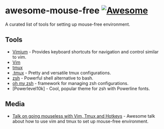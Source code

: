 # awesome-mouse-free [![Awesome](https://cdn.rawgit.com/sindresorhus/awesome/d7305f38d29fed78fa85652e3a63e154dd8e8829/media/badge.svg)](https://github.com/sindresorhus/awesome)

A curated list of tools for setting up mouse-free environment.

## Tools

- [Vimium](https://github.com/philc/vimium) - Provides keyboard shortcuts for navigation and control similar to vim.
- [Vim](https://github.com/vim/vim)
- [tmux](https://github.com/tmux/tmux)
- [.tmux](https://github.com/gpakosz/.tmux) - Pretty and versatile tmux configurations.
- [zsh](https://www.zsh.org/) - Powerful shell alternative to bash.
- [oh my zsh](https://github.com/robbyrussell/oh-my-zsh/) - framework for managing zsh configurations.
- [Powerlevel10k] - Cool, popular theme for zsh with Powerline fonts.

## Media

- [Talk on going mouseless with Vim, Tmux and Hotkeys](https://www.youtube.com/watch?v=E-ZbrtoSuzw) - Awesome talk about how to use vim and tmux to set up mouse-free environment.